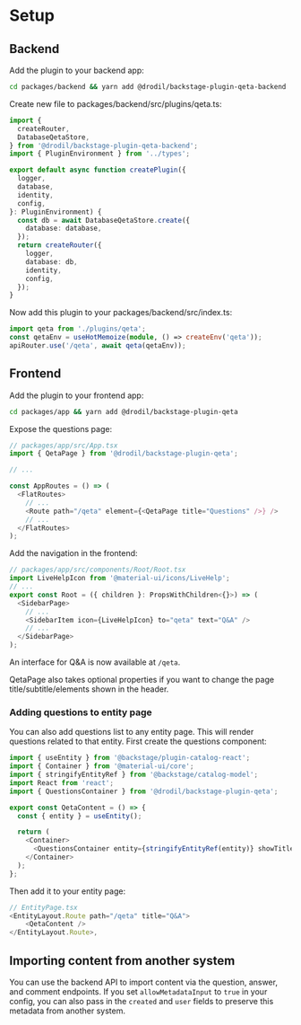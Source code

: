 # Setup

## Backend

Add the plugin to your backend app:

```bash
cd packages/backend && yarn add @drodil/backstage-plugin-qeta-backend
```

Create new file to packages/backend/src/plugins/qeta.ts:

```ts
import {
  createRouter,
  DatabaseQetaStore,
} from '@drodil/backstage-plugin-qeta-backend';
import { PluginEnvironment } from '../types';

export default async function createPlugin({
  logger,
  database,
  identity,
  config,
}: PluginEnvironment) {
  const db = await DatabaseQetaStore.create({
    database: database,
  });
  return createRouter({
    logger,
    database: db,
    identity,
    config,
  });
}
```

Now add this plugin to your packages/backend/src/index.ts:

```ts
import qeta from './plugins/qeta';
const qetaEnv = useHotMemoize(module, () => createEnv('qeta'));
apiRouter.use('/qeta', await qeta(qetaEnv));
```

## Frontend

Add the plugin to your frontend app:

```bash
cd packages/app && yarn add @drodil/backstage-plugin-qeta
```

Expose the questions page:

```ts
// packages/app/src/App.tsx
import { QetaPage } from '@drodil/backstage-plugin-qeta';

// ...

const AppRoutes = () => (
  <FlatRoutes>
    // ...
    <Route path="/qeta" element={<QetaPage title="Questions" />} />
    // ...
  </FlatRoutes>
);
```

Add the navigation in the frontend:

```ts
// packages/app/src/components/Root/Root.tsx
import LiveHelpIcon from '@material-ui/icons/LiveHelp';
// ...
export const Root = ({ children }: PropsWithChildren<{}>) => (
  <SidebarPage>
    // ...
    <SidebarItem icon={LiveHelpIcon} to="qeta" text="Q&A" />
    // ...
  </SidebarPage>
);
```

An interface for Q&A is now available at `/qeta`.

QetaPage also takes optional properties if you want to change the page title/subtitle/elements shown in the header.

### Adding questions to entity page

You can also add questions list to any entity page. This will render questions related to that entity. First
create the questions component:

```ts
import { useEntity } from '@backstage/plugin-catalog-react';
import { Container } from '@material-ui/core';
import { stringifyEntityRef } from '@backstage/catalog-model';
import React from 'react';
import { QuestionsContainer } from '@drodil/backstage-plugin-qeta';

export const QetaContent = () => {
  const { entity } = useEntity();

  return (
    <Container>
      <QuestionsContainer entity={stringifyEntityRef(entity)} showTitle />
    </Container>
  );
};
```

Then add it to your entity page:

```ts
// EntityPage.tsx
<EntityLayout.Route path="/qeta" title="Q&A">
    <QetaContent />
</EntityLayout.Route>,
```

## Importing content from another system

You can use the backend API to import content via the question, answer, and comment endpoints. If you set `allowMetadataInput` to `true` in your config, you can also pass in the `created` and `user` fields to preserve this metadata from another system.
